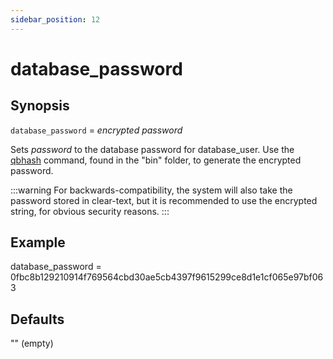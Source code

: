 ```yaml
---
sidebar_position: 12
---
```


# database_password

## Synopsis

`database_password` = _encrypted password_

Sets _password_ to the database password for database_user. Use the [qbhash](../../advanced-users-guide/command-line-reference/qbhash) command, found in the "bin" folder, to generate the encrypted password.

:::warning
For backwards-compatibility, the system will also take the password stored in clear-text, but it is recommended to use the encrypted string, for obvious security reasons.
:::

## Example

database_password = 0fbc8b129210914f769564cbd30ae5cb4397f9615299ce8d1e1cf065e97bf063

## Defaults

"" (empty)

